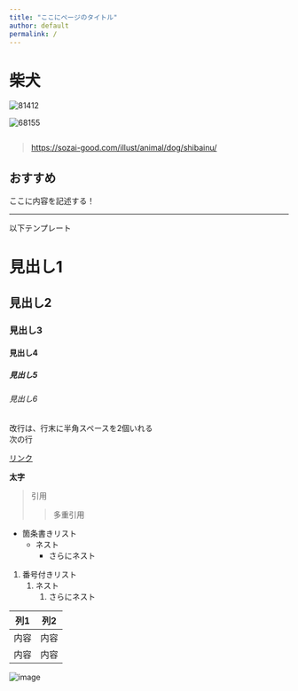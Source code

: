 ```yaml
---
title: "ここにページのタイトル"
author: default
permalink: /
---
```


# 柴犬
![81412](https://user-images.githubusercontent.com/104193478/164651360-d35421c2-daf3-49c8-a6da-74df23061b83.jpg)

![68155](https://user-images.githubusercontent.com/104193478/164652144-b69d12b0-a7bc-49b5-80ca-d3b05ee533b5.jpg)

<img source="![68155](https://user-images.githubusercontent.com/104193478/164670045-12ae856c-004b-41e8-bc3b-7fc24ae15c2e.jpg)
" width="50%">

>https://sozai-good.com/illust/animal/dog/shibainu/


## おすすめ

ここに内容を記述する！

---

以下テンプレート

# 見出し1
## 見出し2
### 見出し3
#### 見出し4
##### 見出し5
###### 見出し6

改行は、行末に半角スペースを2個いれる  
次の行

[リンク](https://www.google.co.jp/)

**太字**

> 引用
>> 多重引用


- 箇条書きリスト
  - ネスト
    - さらにネスト


1. 番号付きリスト
   1. ネスト
      1. さらにネスト

  
| 列1  | 列2  |
|-----|-----|
| 内容  | 内容  |
| 内容  | 内容  |

![image](/220422_GitHubPages/assets/images/logo-150.png)
